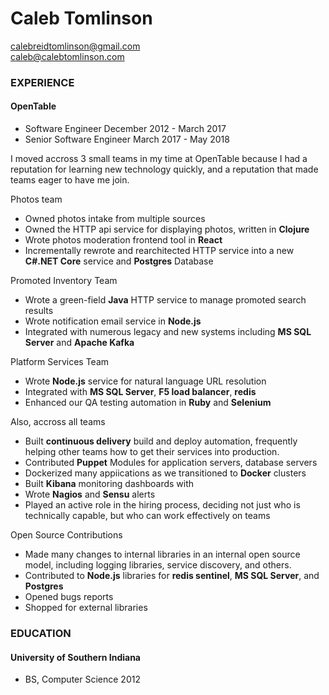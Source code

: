 # Caleb Tomlinson
calebreidtomlinson@gmail.com  
caleb@calebtomlinson.com

### EXPERIENCE
#### OpenTable
* Software Engineer December 2012 - March 2017
* Senior Software Engineer March 2017 - May 2018

I moved accross 3 small teams in my time at OpenTable because I had a reputation for learning new technology quickly, and a reputation that made teams eager to have me join.

Photos team
* Owned photos intake from multiple sources
* Owned the HTTP api service for displaying photos, written in **Clojure**
* Wrote photos moderation frontend tool in **React**
* Incrementally rewrote and rearchitected HTTP service into a new **C#.NET Core** service and **Postgres** Database

Promoted Inventory Team
* Wrote a green-field **Java** HTTP service to manage promoted search results
* Wrote notification email service in **Node.js**
* Integrated with numerous legacy and new systems including **MS SQL Server** and **Apache Kafka**

Platform Services Team
* Wrote **Node.js** service for natural language URL resolution
* Integrated with **MS SQL Server**, **F5 load balancer**, **redis**
* Enhanced our QA testing automation in **Ruby** and **Selenium**

Also, accross all teams
* Built **continuous delivery** build and deploy automation, frequently helping other teams how to get their services into production.
* Contributed **Puppet** Modules for application servers, database servers
* Dockerized many appiications as we transitioned to **Docker** clusters
* Built **Kibana** monitoring dashboards with
* Wrote **Nagios** and **Sensu** alerts
* Played an active role in the hiring process, deciding not just who is technically capable, but who can work effectively on teams

Open Source Contributions
* Made many changes to internal libraries in an internal open source model, including logging libraries, service discovery, and others.
* Contributed to **Node.js** libraries for **redis sentinel**, **MS SQL Server**, and **Postgres**
* Opened bugs reports
* Shopped for external libraries


### EDUCATION
#### University of Southern Indiana
* BS, Computer Science 2012
